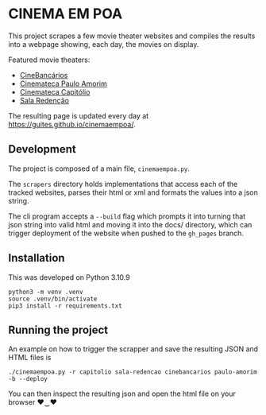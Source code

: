 # CINEMA EM POA

This project scrapes a few movie theater websites and compiles the results into a webpage showing, each day, the movies on display.

Featured movie theaters:
- [CineBancários](http://cinebancarios.blogspot.com/?view=classic)
- [Cinemateca Paulo Amorim](https://www.cinematecapauloamorim.com.br)
- [Cinemateca Capitólio](http://www.capitolio.org.br)
- [Sala Redenção](https://www.ufrgs.br/difusaocultural/salaredencao/)

The resulting page is updated every day at <https://guites.github.io/cinemaempoa/>.

## Development

The project is composed of a main file, `cinemaempoa.py`.

The `scrapers` directory holds implementations that access each of the tracked websites, parses their html or xml and formats the values into a json string.

The cli program accepts a `--build` flag which prompts it into turning that json string into valid html and moving it into the docs/ directory, which can trigger deployment of the website when pushed to the `gh_pages` branch.

## Installation

This was developed on Python 3.10.9

    python3 -m venv .venv
    source .venv/bin/activate
    pip3 install -r requirements.txt

## Running the project

An example on how to trigger the scrapper and save the resulting JSON and HTML files is

    ./cinemaempoa.py -r capitolio sala-redencao cinebancarios paulo-amorim -b --deploy

You can then inspect the resulting json and open the html file on your browser ♥‿♥

